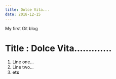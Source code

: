 ```yaml
---
title: Dolce Vita...
date: 2018-12-15
---
```


My first Git blog

# Title :   Dolce Vita.............

1. Line one...
2. Line two...
3. **etc**
